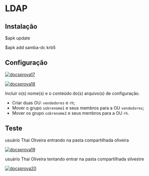 # LDAP

## Instalação

$apk update

$apk add samba-dc krb5

## Configuração

[![docsprova17](https://i.im.ge/2024/01/03/3M8a9X.docsprova17.png)](https://im.ge/i/3M8a9X)

[![docsprova18](https://i.im.ge/2024/01/03/3M8UxY.docsprova18.png)](https://im.ge/i/3M8UxY)

Incluir o(s) nome(s) e o conteúdo do(s) arquivo(s) de configuração.

- Criar duas OU: `vendedores` e `rh`;
- Mover o grupo `sobrenome1` e seus membros para a OU `vendedores`;
- Mover os grupo `sobrenome2` e seus membros para a OU `rh`.

## Teste

usuário Thai Oliveira entrando na pasta compartilhada oliveira

[![docsprova19](https://i.im.ge/2024/01/03/3MRsy0.docsprova19.png)](https://im.ge/i/3MRsy0)

usuário Thai Oliveira tentando entrar na pasta compartilhada silvestre

[![docsprova20](https://i.im.ge/2024/01/03/3MRPmK.docsprova20.png)](https://im.ge/i/3MRPmK)
